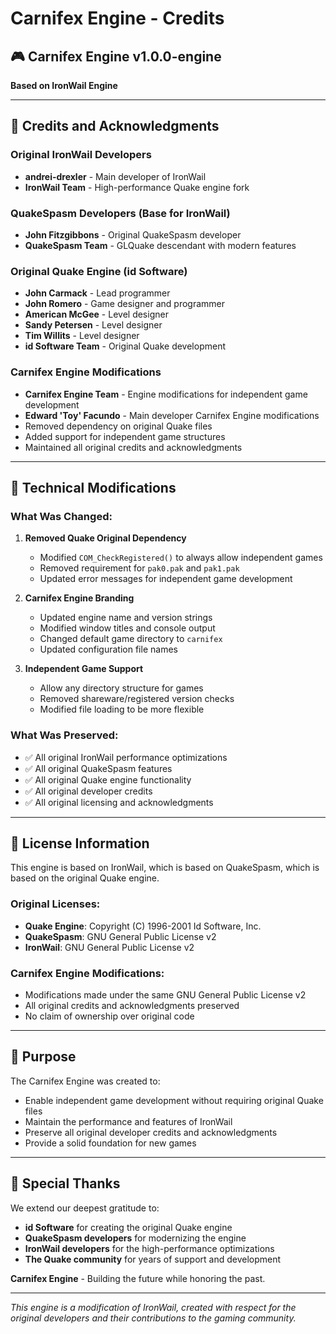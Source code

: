 # Carnifex Engine - Credits

## 🎮 **Carnifex Engine v1.0.0-engine**

**Based on IronWail Engine**

---

## 📜 **Credits and Acknowledgments**

### **Original IronWail Developers**
- **andrei-drexler** - Main developer of IronWail
- **IronWail Team** - High-performance Quake engine fork

### **QuakeSpasm Developers** (Base for IronWail)
- **John Fitzgibbons** - Original QuakeSpasm developer
- **QuakeSpasm Team** - GLQuake descendant with modern features

### **Original Quake Engine** (id Software)
- **John Carmack** - Lead programmer
- **John Romero** - Game designer and programmer
- **American McGee** - Level designer
- **Sandy Petersen** - Level designer
- **Tim Willits** - Level designer
- **id Software Team** - Original Quake development

### **Carnifex Engine Modifications**
- **Carnifex Engine Team** - Engine modifications for independent game development
- **Edward 'Toy' Facundo** - Main developer Carnifex Engine modifications
- Removed dependency on original Quake files
- Added support for independent game structures
- Maintained all original credits and acknowledgments

---

## 🔧 **Technical Modifications**

### **What Was Changed:**
1. **Removed Quake Original Dependency**
   - Modified `COM_CheckRegistered()` to always allow independent games
   - Removed requirement for `pak0.pak` and `pak1.pak`
   - Updated error messages for independent game development

2. **Carnifex Engine Branding**
   - Updated engine name and version strings
   - Modified window titles and console output
   - Changed default game directory to `carnifex`
   - Updated configuration file names

3. **Independent Game Support**
   - Allow any directory structure for games
   - Removed shareware/registered version checks
   - Modified file loading to be more flexible

### **What Was Preserved:**
- ✅ All original IronWail performance optimizations
- ✅ All original QuakeSpasm features
- ✅ All original Quake engine functionality
- ✅ All original developer credits
- ✅ All original licensing and acknowledgments

---

## 📄 **License Information**

This engine is based on IronWail, which is based on QuakeSpasm, which is based on the original Quake engine.

### **Original Licenses:**
- **Quake Engine**: Copyright (C) 1996-2001 Id Software, Inc.
- **QuakeSpasm**: GNU General Public License v2
- **IronWail**: GNU General Public License v2

### **Carnifex Engine Modifications:**
- Modifications made under the same GNU General Public License v2
- All original credits and acknowledgments preserved
- No claim of ownership over original code

---

## 🎯 **Purpose**

The Carnifex Engine was created to:
- Enable independent game development without requiring original Quake files
- Maintain the performance and features of IronWail
- Preserve all original developer credits and acknowledgments
- Provide a solid foundation for new games

---

## 🙏 **Special Thanks**

We extend our deepest gratitude to:
- **id Software** for creating the original Quake engine
- **QuakeSpasm developers** for modernizing the engine
- **IronWail developers** for the high-performance optimizations
- **The Quake community** for years of support and development

**Carnifex Engine** - Building the future while honoring the past.

---

*This engine is a modification of IronWail, created with respect for the original developers and their contributions to the gaming community.*
